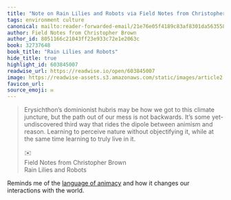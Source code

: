 ```yaml
---
title: "Note on Rain Lilies and Robots via Field Notes from Christopher Brown"
tags: environment culture
canonical: mailto:reader-forwarded-email/21e76e05f4189c83af8301da5635580f
author: Field Notes from Christopher Brown
author_id: 8051166c21043ff23e933c72e1e2063c
book: 32737648
book_title: "Rain Lilies and Robots"
hide_title: true
highlight_id: 603845007
readwise_url: https://readwise.io/open/603845007
image: https://readwise-assets.s3.amazonaws.com/static/images/article2.74d541386bbf.png
favicon_url: 
source_emoji: ✉️
---
```


> Erysichthon’s dominionist hubris may be how we got to this climate juncture, but the path out of our mess is not backwards. It’s some yet-undiscovered third way that rides the dipole between animism and reason. Learning to perceive nature without objectifying it, while at the same time learning to truly live in it.
> <div class="quoteback-footer"><div class="quoteback-avatar"><span class="mini-emoji"> ✉️</span></div><div class="quoteback-metadata"><div class="metadata-inner"><span style="display:none">FROM:</span><div aria-label="Field Notes from Christopher Brown" class="quoteback-author"> Field Notes from Christopher Brown</div><div aria-label="Rain Lilies and Robots" class="quoteback-title"> Rain Lilies and Robots</div></div></div></div>

Reminds me of the [language of animacy](https://notes.joshbeckman.org/notes/573688451) and how it changes our interactions with the world.